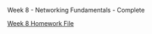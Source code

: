 Week 8 - Networking Fundamentals - Complete

[Week 8 Homework File](https://docs.google.com/document/d/16SkB2sx1V2ofBsP34vZDpuQHaScd7shpc-DNJHdfrrM/edit?usp=sharing)

